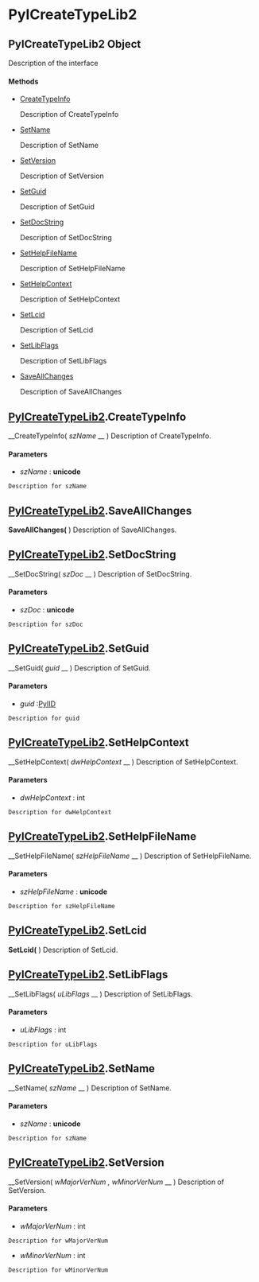 # PyICreateTypeLib2

## PyICreateTypeLib2 Object

Description of the interface

#### Methods


  - [CreateTypeInfo](PyICreateTypeLib2.md#pyicreatetypelib2createtypeinfo)

    Description of CreateTypeInfo&nbsp;

  - [SetName](PyICreateTypeLib2.md#pyicreatetypelib2setname)

    Description of SetName&nbsp;

  - [SetVersion](PyICreateTypeLib2.md#pyicreatetypelib2setversion)

    Description of SetVersion&nbsp;

  - [SetGuid](PyICreateTypeLib2.md#pyicreatetypelib2setguid)

    Description of SetGuid&nbsp;

  - [SetDocString](PyICreateTypeLib2.md#pyicreatetypelib2setdocstring)

    Description of SetDocString&nbsp;

  - [SetHelpFileName](PyICreateTypeLib2.md#pyicreatetypelib2sethelpfilename)

    Description of SetHelpFileName&nbsp;

  - [SetHelpContext](PyICreateTypeLib2.md#pyicreatetypelib2sethelpcontext)

    Description of SetHelpContext&nbsp;

  - [SetLcid](PyICreateTypeLib2.md#pyicreatetypelib2setlcid)

    Description of SetLcid&nbsp;

  - [SetLibFlags](PyICreateTypeLib2.md#pyicreatetypelib2setlibflags)

    Description of SetLibFlags&nbsp;

  - [SaveAllChanges](PyICreateTypeLib2.md#pyicreatetypelib2saveallchanges)

    Description of SaveAllChanges&nbsp;

## [PyICreateTypeLib2](#pyicreatetypelib2).CreateTypeInfo

 __CreateTypeInfo( *szName* __ )
Description of CreateTypeInfo.

#### Parameters


  -  *szName* : __unicode__ 

    Description for szName

## [PyICreateTypeLib2](#pyicreatetypelib2).SaveAllChanges

 __SaveAllChanges(__ )
Description of SaveAllChanges.

## [PyICreateTypeLib2](#pyicreatetypelib2).SetDocString

 __SetDocString( *szDoc* __ )
Description of SetDocString.

#### Parameters


  -  *szDoc* : __unicode__ 

    Description for szDoc

## [PyICreateTypeLib2](#pyicreatetypelib2).SetGuid

 __SetGuid( *guid* __ )
Description of SetGuid.

#### Parameters


  -  *guid* :[PyIID](#pyiid)

    Description for guid

## [PyICreateTypeLib2](#pyicreatetypelib2).SetHelpContext

 __SetHelpContext( *dwHelpContext* __ )
Description of SetHelpContext.

#### Parameters


  -  *dwHelpContext* : int

    Description for dwHelpContext

## [PyICreateTypeLib2](#pyicreatetypelib2).SetHelpFileName

 __SetHelpFileName( *szHelpFileName* __ )
Description of SetHelpFileName.

#### Parameters


  -  *szHelpFileName* : __unicode__ 

    Description for szHelpFileName

## [PyICreateTypeLib2](#pyicreatetypelib2).SetLcid

 __SetLcid(__ )
Description of SetLcid.

## [PyICreateTypeLib2](#pyicreatetypelib2).SetLibFlags

 __SetLibFlags( *uLibFlags* __ )
Description of SetLibFlags.

#### Parameters


  -  *uLibFlags* : int

    Description for uLibFlags

## [PyICreateTypeLib2](#pyicreatetypelib2).SetName

 __SetName( *szName* __ )
Description of SetName.

#### Parameters


  -  *szName* : __unicode__ 

    Description for szName

## [PyICreateTypeLib2](#pyicreatetypelib2).SetVersion

 __SetVersion( *wMajorVerNum*  *, wMinorVerNum* __ )
Description of SetVersion.

#### Parameters


  -  *wMajorVerNum* : int

    Description for wMajorVerNum

  -  *wMinorVerNum* : int

    Description for wMinorVerNum